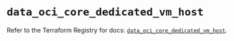 # `data_oci_core_dedicated_vm_host`

Refer to the Terraform Registry for docs: [`data_oci_core_dedicated_vm_host`](https://registry.terraform.io/providers/hashicorp/oci/7.19.0/docs/data-sources/core_dedicated_vm_host).
